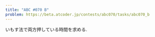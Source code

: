 ```yaml
---
title: "ABC #070 B"
problem: https://beta.atcoder.jp/contests/abc070/tasks/abc070_b
---
```

いもす法で両方押している時間を求める.
